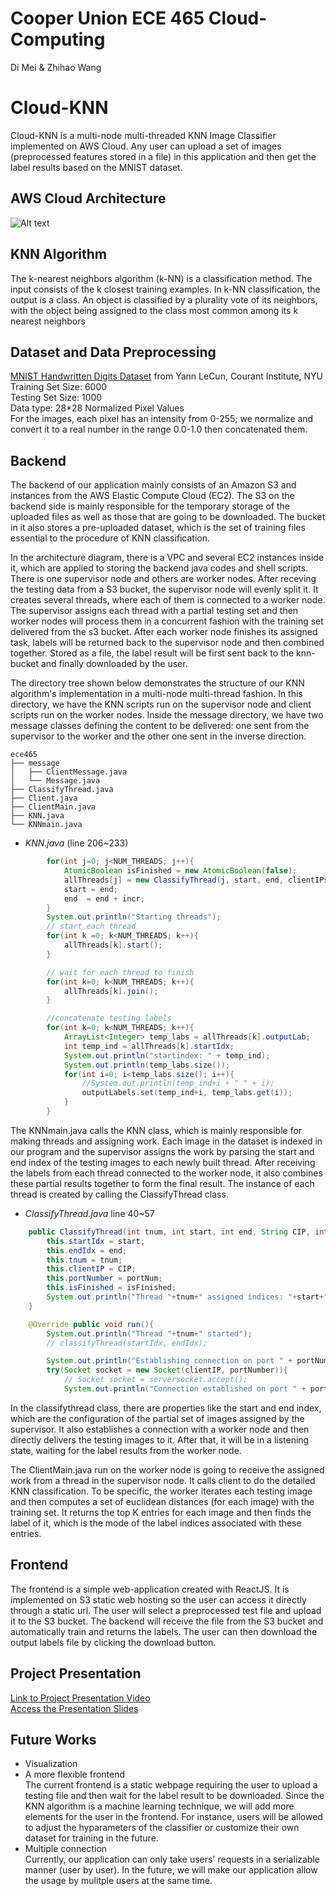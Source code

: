 # Cooper Union ECE 465 Cloud-Computing

Di Mei & Zhihao Wang

# **Cloud-KNN**

Cloud-KNN is a multi-node multi-threaded KNN Image Classifier implemented on AWS Cloud. Any user can upload a set of images (preprocessed features stored in a file) in this application and then get the label results based on the MNIST dataset.

## AWS Cloud Architecture
![Alt text](https://github.com/wzhlifelover/Cloud-Computing/blob/main/img/cloud_knn.png "Cloud Architecture")

## KNN Algorithm
The k-nearest neighbors algorithm (k-NN) is a classification method. The input consists of the k closest training examples. In k-NN classification, the output is a class. An object is classified by a plurality vote of its neighbors, with the object being assigned to the class most common among its k nearest neighbors 

## Dataset and Data Preprocessing
[MNIST Handwritten Digits Dataset](http://yann.lecun.com/exdb/mnist/) from Yann LeCun, Courant Institute, NYU  
Training Set Size: 6000  
Testing Set Size: 1000  
Data type: 28*28 Normalized Pixel Values  
For the images, each pixel has an intensity from 0-255; we normalize and convert it to a real number in the range 0.0-1.0 then concatenated them.



## Backend

The backend of our application mainly consists of an Amazon S3 and instances from the AWS Elastic Compute Cloud (EC2). The S3 on the backend side is mainly responsible for the temporary storage of the uploaded files as well as those that are going to be downloaded. The bucket in it also stores a pre-uploaded dataset, which is the set of training files essential to the procedure of KNN classification.

In the architecture diagram, there is a VPC and several EC2 instances inside it, which are applied to storing the backend java codes and shell scripts. There is one supervisor node and others are worker nodes. After receving the testing data from a S3 bucket, the supervisor node will evenly split it. It creates several threads, where each of them is connected to a worker node. The supervisor assigns each thread with a partial testing set and then worker nodes will process them in a concurrent fashion with the training set delivered from the s3 bucket. After each worker node finishes its assigned task, labels will be returned back to the supervisor node and then combined together. Stored as a file, the label result will be first sent back to the knn-bucket and finally downloaded by the user.

The directory tree shown below demonstrates the structure of our KNN algorithm's implementation in a multi-node multi-thread fashion. In this directory, we have the KNN scripts run on the supervisor node and client scripts run on the worker nodes. Inside the message directory, we have two message classes defining the content to be delivered: one sent from the supervisor to the worker and the other one sent in the inverse direction.

```
ece465
├── message
│   ├── ClientMessage.java
│   └── Message.java
├── ClassifyThread.java
├── Client.java
├── ClientMain.java
├── KNN.java
└── KNNmain.java
```

* *KNN.java* (line 206~233)
```java
        for(int j=0; j<NUM_THREADS; j++){
            AtomicBoolean isFinished = new AtomicBoolean(false);
            allThreads[j] = new ClassifyThread(j, start, end, clientIPs[j], 6666, isFinished);
            start = end;
            end  = end + incr;
        }
        System.out.println("Starting threads");
        // start each thread
        for(int k =0; k<NUM_THREADS; k++){
            allThreads[k].start();
        }

        // wait for each thread to finish
        for(int k=0; k<NUM_THREADS; k++){
            allThreads[k].join();
        }

        //concatenate testing labels
        for(int k=0; k<NUM_THREADS; k++){
            ArrayList<Integer> temp_labs = allThreads[k].outputLab;
            int temp_ind = allThreads[k].startIdx;
            System.out.println("startindex: " + temp_ind);
            System.out.println(temp_labs.size());
            for(int i=0; i<temp_labs.size(); i++){
                //System.out.println(temp_ind+i + " " + i);
                outputLabels.set(temp_ind+i, temp_labs.get(i));
            }
        }
```
The KNNmain.java calls the KNN class, which is mainly responsible for making threads and assigning work. Each image in the dataset is indexed in our program and the supervisor assigns the work by parsing the start and end index of the testing images to each newly built thread. After receiving the labels from each thread connected to the worker node, it also combines these partial results together to form the final result. The instance of each thread is created by calling the ClassifyThread class.

* *ClassifyThread.java* line 40~57
```java
    public ClassifyThread(int tnum, int start, int end, String CIP, int portNum, AtomicBoolean isFinished){
        this.startIdx = start;
        this.endIdx = end;
        this.tnum = tnum;
        this.clientIP = CIP;
        this.portNumber = portNum;
        this.isFinished = isFinished;
        System.out.println("Thread "+tnum+" assigned indices: "+start+" to "+end);
    }

    @Override public void run(){
        System.out.println("Thread "+tnum+" started");
        // classifyThread(startIdx, endIdx);

        System.out.println("Establishing connection on port " + portNumber);
        try(Socket socket = new Socket(clientIP, portNumber)){
            // Socket socket = serversocket.accept();
            System.out.println("Connection established on port " + portNumber);
```
In the classifythread class, there are properties like the start and end index, which are the configuration of the partial set of images assigned by the supervisor. It also establishes a connection with a worker node and then directly delivers the testing images to it. After that, it will be in a listening state, waiting for the label results from the worker node.

The ClientMain.java run on the worker node is going to receive the assigned work from a thread in the supervisor node. It calls client to do the detailed KNN classification. To be specific, the worker iterates each testing image and then computes a set of euclidean distances (for each image) with the training set. It returns the top K entries for each image and then finds the label of it, which is the mode of the label indices associated with these entries.


## Frontend

The frontend is a simple web-application created with ReactJS. It is implemented on S3 static web hosting so the user can access it directly through a static url.
The user will select a preprocessed test file and upload it to the S3 bucket.
The backend will receive the file from the S3 bucket and automatically train and returns the labels.
The user can then download the output labels file by clicking the download button.


## Project Presentation
[Link to Project Presentation Video](https://youtu.be/mjnKNFuz84U)  
[Access the Presentation Slides](https://github.com/wzhlifelover/Cloud-Computing/blob/main/other/KNN_Classfier_Final_Presentation.pptx)  

## Future Works

* Visualization  
* A more flexible frontend  
The current frontend is a static webpage requiring the user to upload a testing file and then wait for the label result to be downloaded. Since the KNN algorithm is a machine learning technique, we will add more elements for the user in the frontend. For instance, users will be allowed to adjust the hyparameters of the classifier or customize their own dataset for training in the future.  
* Multiple connection  
Currently, our application can only take users' requests in a serializable manner (user by user). In the future, we will make our application allow the usage by mulitple users at the same time.
